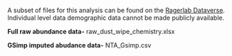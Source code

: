 A subset of files for this analysis can be found on the [Ragerlab Dataverse](). Individual level data demographic data cannot be made publicly available. 

**Full raw abundance data-** raw_dust_wipe_chemistry.xlsx

**GSimp imputed abudance data-** NTA_Gsimp.csv 

